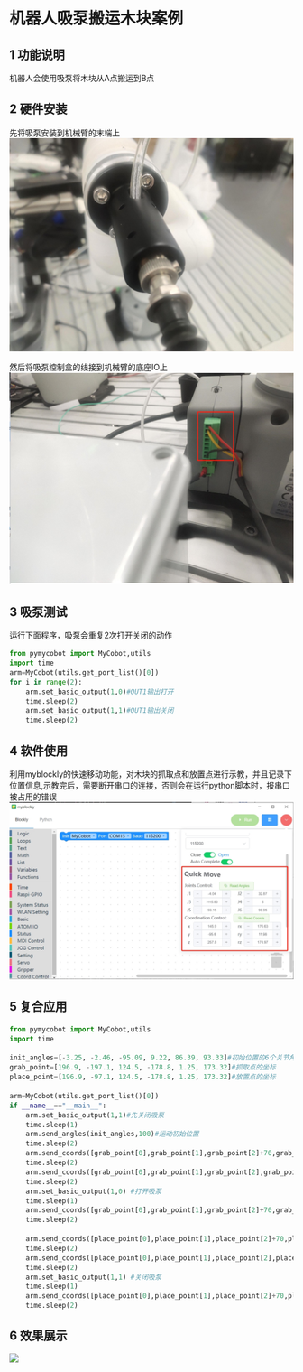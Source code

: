 # 机器人吸泵搬运木块案例

## 1 功能说明
机器人会使用吸泵将木块从A点搬运到B点

## 2 硬件安装
先将吸泵安装到机械臂的末端上
![](./img/4.jpg)

然后将吸泵控制盒的线接到机械臂的底座IO上
![](./img/5.png)

## 3 吸泵测试
运行下面程序，吸泵会重复2次打开关闭的动作
```python
from pymycobot import MyCobot,utils
import time
arm=MyCobot(utils.get_port_list()[0])
for i in range(2):
    arm.set_basic_output(1,0)#OUT1输出打开
    time.sleep(2)
    arm.set_basic_output(1,1)#OUT1输出关闭
    time.sleep(2)

```
## 4 软件使用
利用myblockly的快速移动功能，对木块的抓取点和放置点进行示教，并且记录下位置信息,示教完后，需要断开串口的连接，否则会在运行python脚本时，报串口被占用的错误
![](./img/blockly.png)

## 5 复合应用
```python
from pymycobot import MyCobot,utils
import time

init_angles=[-3.25, -2.46, -95.09, 9.22, 86.39, 93.33]#初始位置的6个关节角度
grab_point=[196.9, -197.1, 124.5, -178.8, 1.25, 173.32]#抓取点的坐标
place_point=[196.9, -97.1, 124.5, -178.8, 1.25, 173.32]#放置点的坐标

arm=MyCobot(utils.get_port_list()[0])
if __name__=="__main__":    
    arm.set_basic_output(1,1)#先关闭吸泵 
    time.sleep(1)  
    arm.send_angles(init_angles,100)#运动初始位置
    time.sleep(2)
    arm.send_coords([grab_point[0],grab_point[1],grab_point[2]+70,grab_point[3],grab_point[4],grab_point[5]],100,1)#运动到抓取点上方70mm
    time.sleep(2)
    arm.send_coords([grab_point[0],grab_point[1],grab_point[2],grab_point[3],grab_point[4],grab_point[5]],100,1)#运动到抓取点
    time.sleep(2)
    arm.set_basic_output(1,0) #打开吸泵
    time.sleep(1)
    arm.send_coords([grab_point[0],grab_point[1],grab_point[2]+70,grab_point[3],grab_point[4],grab_point[5]],100,1)#运动到抓取点上方70mm
    time.sleep(2)

    arm.send_coords([place_point[0],place_point[1],place_point[2]+70,place_point[3],place_point[4],place_point[5]],100,1)#运动到放置点上方70mm
    time.sleep(2)
    arm.send_coords([place_point[0],place_point[1],place_point[2],place_point[3],place_point[4],place_point[5]],100,1)#运动到放置点
    time.sleep(2)
    arm.set_basic_output(1,1) #关闭吸泵
    time.sleep(1)
    arm.send_coords([place_point[0],place_point[1],place_point[2]+70,place_point[3],place_point[4],place_point[5]],100,1)#运动到放置点上方70mm
    time.sleep(2)
```
## 6 效果展示
![](./img/video_pump.gif)
